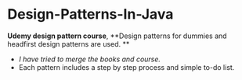 # Design-Patterns-In-Java
**Udemy design pattern course**, **Design patterns for dummies and headfirst design patterns are used. **
* _I have tried to merge the books and course._
* Each pattern includes a step by step process and simple to-do list.
